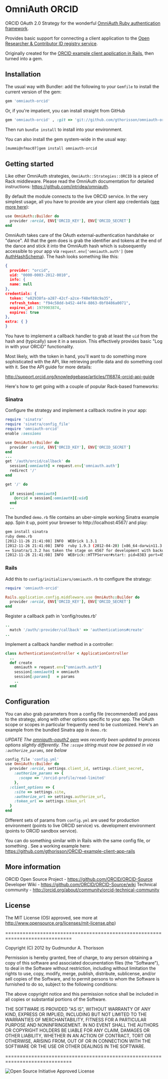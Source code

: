 # OmniAuth ORCID

ORCID OAuth 2.0 Strategy for the wonderful [OmniAuth Ruby authentication framework](http://www.omniauth.org).

Provides basic support for connecting a client application to the [Open Researcher & Contributor ID registry service](http://orcid.org).

Originally created for the [ORCID example client application in Rails](https://github.com/gthorisson/ORCID-example-client-app-rails), then turned into a gem.



## Installation

The usual way with Bundler: add the following to your `Gemfile` to install the current version of the gem:

```ruby
gem 'omniauth-orcid'
```

Or, if you're impatient, you can install straight from GitHub

```ruby
gem 'omniauth-orcid' , :git => 'git://github.com/gthorisson/omniauth-orcid.git'
```

Then run `bundle install` to install into your environment.

You can also install the gem system-wide in the usual way:

```bash
[mummi@nfmac07]gem install omniauth-orcid
```

## Getting started

Like other OmniAuth strategies, `OmniAuth::Strategies::ORCID` is a piece of Rack middleware. Please read the OmniAuth documentation for detailed instructions: https://github.com/intridea/omniauth.


By default the module connects to the live ORCID service. In the very simplest usage, all you have to provide are your client app credentials ([see more here](http://support.orcid.org/knowledgebase/articles/116739)):

```ruby
use OmniAuth::Builder do
  provider :orcid, ENV['ORCID_KEY'], ENV['ORCID_SECRET']
end
```

OmniAuth takes care of the OAuth external-authentication handshake or "dance". All that the gem does is grab the identifier and tokens at the end of the dance and stick it into the OmniAuth hash which is subsequently accessible to your app via `request.env['omniauth.auth']` (see [AuthHashSchema](https://github.com/intridea/omniauth/wiki/Auth-Hash-Schema)). The hash looks something like this:

```json
{
  provider: "orcid",
  uid: "0000-0003-2012-0010",
  info: {
  name: null
},
credentials: {
  token: "e82938fa-a287-42cf-a2ce-f48ef68c9a35",
  refresh_token: "f94c58dd-b452-44f4-8863-0bf8486a0071",
  expires_at: 1979903874,
  expires: true
},
extra: { }
}
```

You have to implement a callback handler to grab at least the `uid` from the hash and (typically) save it in a session. This effectively provides basic "Log in with your ORCiD" functionality.

Most likely, with the token in hand, you'll want to do something more sophisticated with the API, like retrieving profile data and do something cool with it. See the API guide for more details:

http://support.orcid.org/knowledgebase/articles/116874-orcid-api-guide



Here's how to get going with a couple of popular Rack-based frameworks:


### Sinatra


Configure the strategy and implement a callback routine in your app:

```ruby
require 'sinatra'
require 'sinatra/config_file'
require 'omniauth-orcid'
enable :sessions

use OmniAuth::Builder do
  provider :orcid, ENV['ORCID_KEY'], ENV['ORCID_SECRET']
end
...
get '/auth/orcid/callback' do
  session[:omniauth] = request.env['omniauth.auth']
  redirect '/'
end

get '/' do
  
  if session[:omniauth]
    @orcid = session[:omniauth][:uid]
  end
  ..
```

The bundled `demo.rb` file contains an uber-simple working Sinatra example app. Spin it up, point your browser to http://localhost:4567/ and play:

```bash
gem install sinatra
ruby demo.rb
[2012-11-26 21:41:08] INFO  WEBrick 1.3.1
[2012-11-26 21:41:08] INFO  ruby 1.9.3 (2012-04-20) [x86_64-darwin11.3.0]
== Sinatra/1.3.2 has taken the stage on 4567 for development with backup from WEBrick
[2012-11-26 21:41:08] INFO  WEBrick::HTTPServer#start: pid=8383 port=4567

```


### Rails 


Add this to `config/initializers/omniauth.rb` to configure the strategy:

```ruby
require 'omniauth-orcid'

Rails.application.config.middleware.use OmniAuth::Builder do
  provider :orcid, ENV['ORCID_KEY'], ENV['ORCID_SECRET']
end
```

Register a callback path in 'config/routes.rb'

```ruby
..
  match '/auth/:provider/callback' => 'authentications#create'
..
```

Implement a callback handler method in a controller:

```ruby
class AuthenticationsController < ApplicationController
  ..
  def create
    omniauth = request.env["omniauth.auth"]
    session[:omniauth] = omniauth
    session[:params]   = params
    ..
  end
```


## Configuration

You can also grab parameters from a config file (recommended) and pass
to the strategy, along with other options specific to your app. The OAuth scope or
scopes in particular frequently need to be customized. Here's an example from the bundled Sinatra app in `demo.rb`:

*UPDATE The [omniauth-oauth2 gem](https://github.com/intridea/omniauth-oauth2)  was recently been updated to process options slightly differently. The `:scope` string must now be passed in via  `:authorize_params`, see below*

```ruby
config_file 'config.yml'
use OmniAuth::Builder do
  provider :orcid, settings.client_id, settings.client_secret, 
    :authorize_params => {
      :scope => '/orcid-profile/read-limited'
    },
  :client_options => {
    :site => settings.site, 
    :authorize_url => settings.authorize_url,
    :token_url => settings.token_url
  }
end

```

Different sets of params from `config.yml` are used for production environment (points to live ORCID service) vs. development environment (points to ORCID sandbox service).

You can do something similar with in Rails with the same config file, or something . See a working example here: https://github.com/gthorisson/ORCID-example-client-app-rails



## More information 

ORCID Open Source Project - https://github.com/ORCID/ORCID-Source
Developer Wiki - https://github.com/ORCID/ORCID-Source/wiki
Technical community - http://orcid.org/about/community/orcid-technical-community



## License

The MIT License (OSI approved, see more at http://www.opensource.org/licenses/mit-license.php)

=============================================================================

Copyright (C) 2012 by Gudmundur A. Thorisson

Permission is hereby granted, free of charge, to any person obtaining a copy
of this software and associated documentation files (the "Software"), to deal
in the Software without restriction, including without limitation the rights
to use, copy, modify, merge, publish, distribute, sublicense, and/or sell
copies of the Software, and to permit persons to whom the Software is
furnished to do so, subject to the following conditions:

The above copyright notice and this permission notice shall be included in
all copies or substantial portions of the Software.

THE SOFTWARE IS PROVIDED "AS IS", WITHOUT WARRANTY OF ANY KIND, EXPRESS OR
IMPLIED, INCLUDING BUT NOT LIMITED TO THE WARRANTIES OF MERCHANTABILITY,
FITNESS FOR A PARTICULAR PURPOSE AND NONINFRINGEMENT. IN NO EVENT SHALL THE
AUTHORS OR COPYRIGHT HOLDERS BE LIABLE FOR ANY CLAIM, DAMAGES OR OTHER
LIABILITY, WHETHER IN AN ACTION OF CONTRACT, TORT OR OTHERWISE, ARISING FROM,
OUT OF OR IN CONNECTION WITH THE SOFTWARE OR THE USE OR OTHER DEALINGS IN
THE SOFTWARE.

=============================================================================

![Open Source Initiative Approved License](http://www.opensource.org/trademarks/opensource/web/opensource-110x95.jpg)
